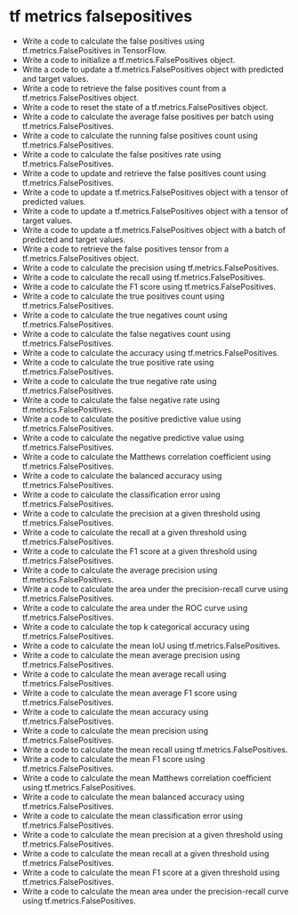 # tf metrics falsepositives

- Write a code to calculate the false positives using tf.metrics.FalsePositives in TensorFlow.
- Write a code to initialize a tf.metrics.FalsePositives object.
- Write a code to update a tf.metrics.FalsePositives object with predicted and target values.
- Write a code to retrieve the false positives count from a tf.metrics.FalsePositives object.
- Write a code to reset the state of a tf.metrics.FalsePositives object.
- Write a code to calculate the average false positives per batch using tf.metrics.FalsePositives.
- Write a code to calculate the running false positives count using tf.metrics.FalsePositives.
- Write a code to calculate the false positives rate using tf.metrics.FalsePositives.
- Write a code to update and retrieve the false positives count using tf.metrics.FalsePositives.
- Write a code to update a tf.metrics.FalsePositives object with a tensor of predicted values.
- Write a code to update a tf.metrics.FalsePositives object with a tensor of target values.
- Write a code to update a tf.metrics.FalsePositives object with a batch of predicted and target values.
- Write a code to retrieve the false positives tensor from a tf.metrics.FalsePositives object.
- Write a code to calculate the precision using tf.metrics.FalsePositives.
- Write a code to calculate the recall using tf.metrics.FalsePositives.
- Write a code to calculate the F1 score using tf.metrics.FalsePositives.
- Write a code to calculate the true positives count using tf.metrics.FalsePositives.
- Write a code to calculate the true negatives count using tf.metrics.FalsePositives.
- Write a code to calculate the false negatives count using tf.metrics.FalsePositives.
- Write a code to calculate the accuracy using tf.metrics.FalsePositives.
- Write a code to calculate the true positive rate using tf.metrics.FalsePositives.
- Write a code to calculate the true negative rate using tf.metrics.FalsePositives.
- Write a code to calculate the false negative rate using tf.metrics.FalsePositives.
- Write a code to calculate the positive predictive value using tf.metrics.FalsePositives.
- Write a code to calculate the negative predictive value using tf.metrics.FalsePositives.
- Write a code to calculate the Matthews correlation coefficient using tf.metrics.FalsePositives.
- Write a code to calculate the balanced accuracy using tf.metrics.FalsePositives.
- Write a code to calculate the classification error using tf.metrics.FalsePositives.
- Write a code to calculate the precision at a given threshold using tf.metrics.FalsePositives.
- Write a code to calculate the recall at a given threshold using tf.metrics.FalsePositives.
- Write a code to calculate the F1 score at a given threshold using tf.metrics.FalsePositives.
- Write a code to calculate the average precision using tf.metrics.FalsePositives.
- Write a code to calculate the area under the precision-recall curve using tf.metrics.FalsePositives.
- Write a code to calculate the area under the ROC curve using tf.metrics.FalsePositives.
- Write a code to calculate the top k categorical accuracy using tf.metrics.FalsePositives.
- Write a code to calculate the mean IoU using tf.metrics.FalsePositives.
- Write a code to calculate the mean average precision using tf.metrics.FalsePositives.
- Write a code to calculate the mean average recall using tf.metrics.FalsePositives.
- Write a code to calculate the mean average F1 score using tf.metrics.FalsePositives.
- Write a code to calculate the mean accuracy using tf.metrics.FalsePositives.
- Write a code to calculate the mean precision using tf.metrics.FalsePositives.
- Write a code to calculate the mean recall using tf.metrics.FalsePositives.
- Write a code to calculate the mean F1 score using tf.metrics.FalsePositives.
- Write a code to calculate the mean Matthews correlation coefficient using tf.metrics.FalsePositives.
- Write a code to calculate the mean balanced accuracy using tf.metrics.FalsePositives.
- Write a code to calculate the mean classification error using tf.metrics.FalsePositives.
- Write a code to calculate the mean precision at a given threshold using tf.metrics.FalsePositives.
- Write a code to calculate the mean recall at a given threshold using tf.metrics.FalsePositives.
- Write a code to calculate the mean F1 score at a given threshold using tf.metrics.FalsePositives.
- Write a code to calculate the mean area under the precision-recall curve using tf.metrics.FalsePositives.